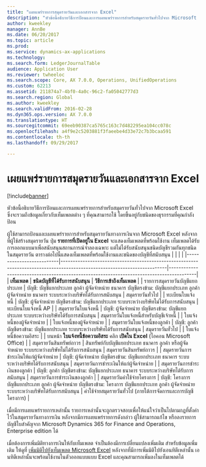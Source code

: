 ```yaml
---
title: "เผยแพร่รายการสมุดรายวันและเอกสารจาก Excel"
description: "หัวข้อนี้อธิบายวิธีการป้อนและการเผยแพร่รายการสำหรับสมุดรายวันทั่วไปจาก Microsoft Excel ซึ่งจะรวมถึงข้อมูลเกี่ยวกับเท็มเพลตต่าง ๆ ที่คุณสามารถใช้ โดยขึ้นอยู่กับชนิดของธุรกรรมที่คุณกำลังป้อน"
author: kweekley
manager: AnnBe
ms.date: 06/20/2017
ms.topic: article
ms.prod: 
ms.service: dynamics-ax-applications
ms.technology: 
ms.search.form: LedgerJournalTable
audience: Application User
ms.reviewer: twheeloc
ms.search.scope: Core, AX 7.0.0, Operations, UnifiedOperations
ms.custom: 62213
ms.assetid: 211874a7-4bf0-4a0c-96c2-fa05042777d3
ms.search.region: Global
ms.author: kweekley
ms.search.validFrom: 2016-02-28
ms.dyn365.ops.version: AX 7.0.0
ms.translationtype: HT
ms.sourcegitcommit: 69eeb90387ca5765c163c7d482295ea104cc078c
ms.openlocfilehash: a4f9e2c5203881f3faeebe4d33e72c7b3bcaa591
ms.contentlocale: th-th
ms.lasthandoff: 09/29/2017

---
```


# <a name="publish-journal-lines-and-documents-from-excel"></a>เผยแพร่รายการสมุดรายวันและเอกสารจาก Excel

[!include[banner](../includes/banner.md)]


หัวข้อนี้อธิบายวิธีการป้อนและการเผยแพร่รายการสำหรับสมุดรายวันทั่วไปจาก Microsoft Excel ซึ่งจะรวมถึงข้อมูลเกี่ยวกับเท็มเพลตต่าง ๆ ที่คุณสามารถใช้ โดยขึ้นอยู่กับชนิดของธุรกรรมที่คุณกำลังป้อน

ผู้ใช้สามารถป้อนและเผยแพร่รายการสำหรับสมุดรายวันทางการเงินจาก Microsoft Excel หลังจากที่ผู้ใช้สร้างสมุดรายวัน ปุ่ม **รายการที่เปิดอยู่ใน Excel** จะแสดงเท็มเพลตที่พร้อมใช้งาน เท็มเพลตได้รับการออกแบบมาเพื่อสนับสนุนสถานการณ์จำลองเฉพาะ แต่ไม่ได้รับสนับสนุนชนิดบัญชีรวมกันทุกชนิดในสมุดรายวัน ตารางต่อไปนี้แสดงเท็มเพลตที่พร้อมใช้งานและชนิดของบัญชีที่สนับสนุน
|                          |                                                                                                                         |                                                                                         |
|--------------------------|-------------------------------------------------------------------------------------------------------------------------|-----------------------------------------------------------------------------------------|
| **เท็มเพลต**             | **ชนิดบัญชีที่ได้รับการสนับสนุน**                                                                                             | **วิธีการเข้าถึงเท็มเพลต**                                                          |
| รายการสมุดรายวันบัญชีแยกประเภท     | บัญชี: บัญชีแยกประเภท ลูกค้า ผู้จัดจำหน่าย ธนาคาร บัญชีตรงข้าม: บัญชีแยกประเภท ลูกค้า ผู้จัดจำหน่าย ธนาคาร ระบบระหว่างบริษัทได้รับการสนับสนุน       | สมุดรายวันทั่วไป                                                                         |
| ทะเบียนใบแจ้งหนี้         | บัญชี: ผู้จัดจำหน่าย บัญชีตรงข้าม: บัญชีแยกประเภท ระบบระหว่างบริษัทไม่ได้รับการสนับสนุน                                                    | ทะเบียนใบแจ้งหนี้ AP                                                                     |
| สมุดรายวันใบแจ้งหนี้          | บัญชี: ผู้จัดจำหน่าย บัญชีตรงข้าม: บัญชีแยกประเภท ระบบระหว่างบริษัทได้รับการสนับสนุน                                                      | สมุดรายวันใบแจ้งหนี้สำหรับบัญชีเจ้าหนี้                                                                      |
| ใบแจ้งหนี้ของผู้จัดจำหน่าย           |                                                                                                                         | ใบแจ้งหนี้ของผู้จัดจำหน่าย                                                                          |
| สมุดรายวันใบแจ้งหนี้ของลูกค้า | บัญชี: ลูกค้า บัญชีตรงข้าม: บัญชีแยกประเภท ระบบระหว่างบริษัทได้รับการสนับสนุน                                                     | สมุดรายวันทั่วไป                                                                         |
| ใบแจ้งหนี้ข้อความอิสระ        |                                                                                                                         | บนหน้า **ใบแจ้งหนี้ข้อความอิสระ** คลิก **เปิดใน Excel** (ไอคอน Microsoft Office) |
| สมุดรายวันสินทรัพย์ถาวร     | สินทรัพย์กับบัญชีแยกประเภท ธนาคาร ลูกค้า หรือผู้จัดจำหน่าย ระบบระหว่างบริษัทไม่ได้รับการสนับสนุน                                               | สมุดรายวันสินทรัพย์ถาวร                                                                     |
| สมุดรายวันการชำระเงินให้แก่ผู้จัดจำหน่าย   | บัญชี: ผู้จัดจำหน่าย บัญชีตรงข้าม: บัญชีแยกประเภท ธนาคาร ระบบระหว่างบริษัทได้รับการสนับสนุน                                                 | สมุดรายวันการชำระเงินให้แก่ผู้จัดจำหน่าย                                                                  |
| สมุดรายวันการชำระเงินของลูกค้า | บัญชี: ลูกค้า บัญชีตรงข้าม: บัญชีแยกประเภท ธนาคาร ระบบระหว่างบริษัทได้รับการสนับสนุน                                               | สมุดรายวันการชำระเงินของลูกค้า                                                                |
| สมุดรายวันค่าใช้จ่ายโครงการ  | บัญชี: โครงการ บัญชีแยกประเภท ลูกค้า ผู้จัดจำหน่าย บัญชีตรงข้าม: โครงการ บัญชีแยกประเภท ลูกค้า ผู้จัดจำหน่าย ระบบระหว่างบริษัทได้รับการสนับสนุน | ค่าใช้จ่ายสมุดรายวันทั่วไป (ภายใต้การจัดการและการบัญชีโครงการ)                       |

เมื่อมีการเผยแพร่รายการเหล่านั้น รายการเหล่านั้นจะถูกตรวจสอบเพื่อให้แน่ใจว่าเป็นไปตามกฎที่ตั้งค่าไว้ในสมุดรายวันทางการเงิน หลังจากมีการเผยแพร่รายการดังกล่าว ผู้ใช้สามารถแก้ไข หรือลงรายการบัญชีใบสำคัญจาก Microsoft Dynamics 365 for Finance and Operations, Enterprise edition ได้ 

เมื่อต้องการเพิ่มมิติทางการเงินให้กับเท็มเพลต จำเป็นต้องมีการเปลี่ยนแปลงเพิ่มเติม สำหรับข้อมูลเพิ่มเติม ให้ดูที่ [เพิ่มมิติไปยังเท็มเพลต Microsoft Excel](../../dev-itpro/financial/add-dimensions-excel-templates.md) หลังจากที่มีการเพิ่มมิติไปยังเอนทิตีเหล่านั้น เอนทิตีเหล่านั้นจะพร้อมใช้งานในตัวออกแบบแบบ Excel และคุณสามารถเพิ่มลงในเท็มเพลตได้






